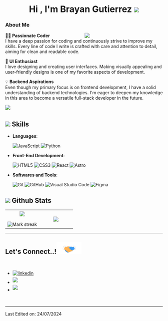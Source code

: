 
<h1 align="center"><b>Hi , I'm Brayan Gutierrez </b><img src="https://media.giphy.com/media/hvRJCLFzcasrR4ia7z/giphy.gif" width="35"></h1>
<!--  -->


<!--- About me start -->
### About Me

<picture> <img align="right" src="https://github.com/7oSkaaa/7oSkaaa/blob/main/Images/Right_Side.gif?raw=true" width = 250px></picture>



👨‍💻 **Passionate Coder**  
I have a deep passion for coding and continuously strive to improve my skills. Every line of code I write is crafted with care and attention to detail, aiming for clean and readable code.

🎨 **UI Enthusiast**  
I love designing and creating user interfaces. Making visually appealing and user-friendly designs is one of my favorite aspects of development.

💡 **Backend Aspirations**  
Even though my primary focus is on frontend development, I have a solid understanding of backend technologies. I'm eager to deepen my knowledge in this area to become a versatile full-stack developer in the future.
<!--- About me End -->

<!-- Skills (start) -->
<img src="https://user-images.githubusercontent.com/73097560/115834477-dbab4500-a447-11eb-908a-139a6edaec5c.gif">

## <img src="https://media2.giphy.com/media/QssGEmpkyEOhBCb7e1/giphy.gif?cid=ecf05e47a0n3gi1bfqntqmob8g9aid1oyj2wr3ds3mg700bl&rid=giphy.gif" width ="25"><b> Skills</b>


<p align="center">

- **Languages**:

    ![JavaScript](https://img.shields.io/badge/JavaScript%20-%23F7DF1E.svg?style=for-the-badge&logo=javascript&logoColor=black)
    ![Python](https://img.shields.io/badge/Python%20-%2314354C.svg?style=for-the-badge&logo=python&logoColor=white)

- **Front-End Development**:

   ![HTML5](https://img.shields.io/badge/HTML5%20-%23E34F26.svg?style=for-the-badge&logo=html5&logoColor=white)
   ![CSS3](https://img.shields.io/badge/CSS%20-%231572B6.svg?style=for-the-badge&logo=css3&logoColor=white)
   ![React](https://img.shields.io/badge/React%20-%2320232a.svg?style=for-the-badge&logo=React&logoColor=blue)
   ![Astro](https://img.shields.io/badge/Astro%20-%234B275F.svg?style=for-the-badge&logo=Astro&logoColor=black)


- **Softwares and Tools**:

    ![Git](https://img.shields.io/badge/git-%23F05033.svg?style=for-the-badge&logo=git&logoColor=white)
    ![GitHub](https://img.shields.io/badge/github-%23121011.svg?style=for-the-badge&logo=github&logoColor=white)
    ![Visual Studio Code](https://img.shields.io/badge/Visual%20Studio%20Code-0078d7.svg?style=for-the-badge&logo=visual-studio-code&logoColor=white)
    ![Figma](https://img.shields.io/badge/figma%20-%23F24E1E.svg?&style=for-the-badge&logo=figma&logoColor=white) 


</p>


<!-- Skills (end) -->


<!--- stats (start) -->
## <img src="https://media.giphy.com/media/iY8CRBdQXODJSCERIr/giphy.gif" width="35"><b> Github Stats </b>
<table align="center">
<tr border="none">
<td width="50%" align="center">
  
  <img  align="center"  src="https://github-readme-stats.vercel.app/api?username=BrayanGuti&theme=dark&show_icons=true&count_private=true" />
  <br></br>
  <img  title="🔥 Get streak stats for your profile at git.io/streak-stats" alt="Mark streak" src="https://github-readme-streak-stats.herokuapp.com/?user=BrayanGuti&theme=dark&hide_border=false" /> 
</td>

<td width="50%" align="center">

  <img  align="center"  src="https://github-readme-stats.anuraghazra1.vercel.app/api/top-langs/?username=BrayanGuti&theme=dark&hide_border=false&no-bg=true&no-frame=true&langs_count=10"/>
  
  </td>
</tr>
</table>
<!--- stats (end) -->


-----


## <b> Let's Connect..!</b><img src="https://github.com/0xAbdulKhalid/0xAbdulKhalid/raw/main/assets/mdImages/handshake.gif" width ="80">

<br>
<div align='left'>

<ul>

<li>
<a href="https://www.linkedin.com/in/brayan-gutierrez-b16048260/" target="_blank">
<img src="https://img.shields.io/badge/linkedin:  BrayanGuti-%2300acee.svg?color=405DE6&style=for-the-badge&logo=linkedin&logoColor=white" alt=linkedin style="margin-bottom: 5px;"/>
</a>
</li>

<li>
<a href="mailto:brag.866@gmail.com" target="_blank">
<img src="https://img.shields.io/badge/gmail:  BrayanGuti-%23EA4335.svg?style=for-the-badge&logo=gmail&logoColor=white" t=mail style="margin-bottom: 5px;" />
</a>
</li>

<li>
<a href="https://www.instagram.com/brayang_863/" target="_blank">
<img src="https://img.shields.io/badge/Instagram: brayang_863-E4405F?style=for-the-badge&logo=instagram&logoColor=white&logo=gmail&logoColor=white" t=mail style="margin-bottom: 5px;" />
</a>
</li>


 
</ul>
</div>

<br>



---


Last Edited on: 24/07/2024
